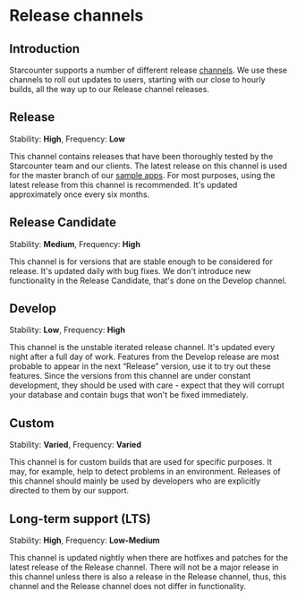# Release channels

## Introduction

Starcounter supports a number of different release [channels](http://downloads.starcounter.com/download). We use these channels to roll out updates to users, starting with our close to hourly builds, all the way up to our Release channel releases.

## Release

Stability: **High**, Frequency: **Low**

This channel contains releases that have been thoroughly tested by the Starcounter team and our clients. The latest release on this channel is used for the master branch of our [sample apps](https://github.com/starcounterapps). For most purposes, using the latest release from this channel is recommended. It's updated approximately once every six months.

## Release Candidate

Stability: **Medium**, Frequency: **High**

This channel is for versions that are stable enough to be considered for release. It's updated daily with bug fixes. We don't introduce new functionality in the Release Candidate, that's done on the Develop channel.

## Develop

Stability: **Low**, Frequency: **High**

 This channel is the unstable iterated release channel. It's updated every night after a full day of work. Features from the Develop release are most probable to appear in the next “Release” version, use it to try out these features. Since the versions from this channel are under constant development, they should be used with care - expect that they will corrupt your database and contain bugs that won't be fixed immediately.

## Custom

Stability: **Varied**, Frequency: **Varied**

This channel is for custom builds that are used for specific purposes. It may, for example, help to detect problems in an environment. Releases of this channel should mainly be used by developers who are explicitly directed to them by our support.

## Long-term support \(LTS\)

Stability: **High**, Frequency: **Low-Medium**

This channel is updated nightly when there are hotfixes and patches for the latest release of the Release channel. There will not be a major release in this channel unless there is also a release in the Release channel, thus, this channel and the Release channel does not differ in functionality.

